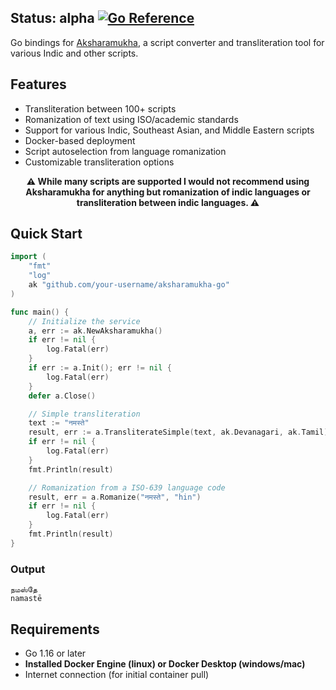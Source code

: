 ## Status: alpha [![Go Reference](https://pkg.go.dev/badge/github.com/tassa-yoniso-manasi-karoto/go-aksharamukha.svg)](https://pkg.go.dev/github.com/tassa-yoniso-manasi-karoto/go-aksharamukha) 

Go bindings for [Aksharamukha](https://github.com/virtualvinodh/aksharamukha), a script converter and transliteration tool for various Indic and other scripts.

## Features

- Transliteration between 100+ scripts
- Romanization of text using ISO/academic standards
- Support for various Indic, Southeast Asian, and Middle Eastern scripts
- Docker-based deployment
- Script autoselection from language romanization
- Customizable transliteration options

**<p align="center"> ⚠️ While many scripts are supported I would not recommend using Aksharamukha for anything but romanization of indic languages or transliteration between indic languages. ⚠️ </p>**

## Quick Start

```go
import (
	"fmt"
	"log"
	ak "github.com/your-username/aksharamukha-go"
)

func main() {
	// Initialize the service
	a, err := ak.NewAksharamukha()
	if err != nil {
		log.Fatal(err)
	}
	if err := a.Init(); err != nil {
		log.Fatal(err)
	}
	defer a.Close()

	// Simple transliteration
	text := "नमस्ते"
	result, err := a.TransliterateSimple(text, ak.Devanagari, ak.Tamil)
	if err != nil {
		log.Fatal(err)
	}
	fmt.Println(result)

	// Romanization from a ISO-639 language code
	result, err = a.Romanize("नमस्ते", "hin")
	if err != nil {
		log.Fatal(err)
	}
	fmt.Println(result)
}
```
### Output

```
நமஸ்தே
namastē

```

## Requirements

- Go 1.16 or later
- **Installed Docker Engine (linux) or Docker Desktop (windows/mac)**
- Internet connection (for initial container pull)
